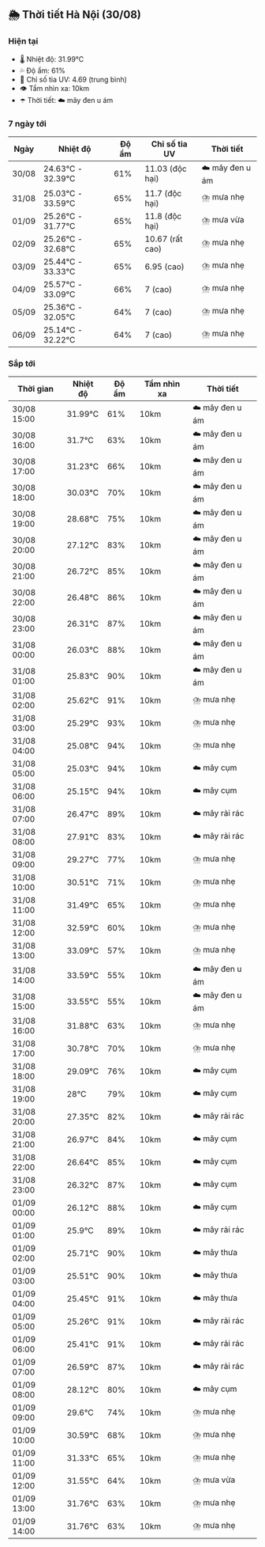 ## 🌦️ Thời tiết Hà Nội (30/08)

### Hiện tại

- 🌡️ Nhiệt độ: 31.99℃
- 💦 Độ ẩm: 61%
- 🌟 Chỉ số tia UV: 4.69 (trung bình)
- 👁️ Tầm nhìn xa: 10km
- ☂️ Thời tiết: ☁️ mây đen u ám

### 7 ngày tới

| Ngày | Nhiệt độ | Độ ẩm | Chỉ số tia UV | Thời tiết |
| --- | --- | --- | --- | --- |
| 30/08 | 24.63℃ - 32.39℃ | 61% | 11.03 (độc hại) | ☁️ mây đen u ám |
| 31/08 | 25.03℃ - 33.59℃ | 65% | 11.7 (độc hại) | ⛈️ mưa nhẹ |
| 01/09 | 25.26℃ - 31.77℃ | 65% | 11.8 (độc hại) | ⛈️ mưa vừa |
| 02/09 | 25.26℃ - 32.68℃ | 65% | 10.67 (rất cao) | ⛈️ mưa nhẹ |
| 03/09 | 25.44℃ - 33.33℃ | 65% | 6.95 (cao) | ⛈️ mưa nhẹ |
| 04/09 | 25.57℃ - 33.09℃ | 66% | 7 (cao) | ⛈️ mưa nhẹ |
| 05/09 | 25.36℃ - 32.05℃ | 64% | 7 (cao) | ⛈️ mưa nhẹ |
| 06/09 | 25.14℃ - 32.22℃ | 64% | 7 (cao) | ⛈️ mưa nhẹ |

### Sắp tới

| Thời gian | Nhiệt độ | Độ ẩm | Tầm nhìn xa | Thời tiết |
| --- | --- | --- | --- | --- |
| 30/08 15:00 | 31.99℃ | 61% | 10km | ☁️ mây đen u ám |
| 30/08 16:00 | 31.7℃ | 63% | 10km | ☁️ mây đen u ám |
| 30/08 17:00 | 31.23℃ | 66% | 10km | ☁️ mây đen u ám |
| 30/08 18:00 | 30.03℃ | 70% | 10km | ☁️ mây đen u ám |
| 30/08 19:00 | 28.68℃ | 75% | 10km | ☁️ mây đen u ám |
| 30/08 20:00 | 27.12℃ | 83% | 10km | ☁️ mây đen u ám |
| 30/08 21:00 | 26.72℃ | 85% | 10km | ☁️ mây đen u ám |
| 30/08 22:00 | 26.48℃ | 86% | 10km | ☁️ mây đen u ám |
| 30/08 23:00 | 26.31℃ | 87% | 10km | ☁️ mây đen u ám |
| 31/08 00:00 | 26.03℃ | 88% | 10km | ☁️ mây đen u ám |
| 31/08 01:00 | 25.83℃ | 90% | 10km | ☁️ mây đen u ám |
| 31/08 02:00 | 25.62℃ | 91% | 10km | ⛈️ mưa nhẹ |
| 31/08 03:00 | 25.29℃ | 93% | 10km | ⛈️ mưa nhẹ |
| 31/08 04:00 | 25.08℃ | 94% | 10km | ⛈️ mưa nhẹ |
| 31/08 05:00 | 25.03℃ | 94% | 10km | ☁️ mây cụm |
| 31/08 06:00 | 25.15℃ | 94% | 10km | ☁️ mây cụm |
| 31/08 07:00 | 26.47℃ | 89% | 10km | ☁️ mây rải rác |
| 31/08 08:00 | 27.91℃ | 83% | 10km | ☁️ mây rải rác |
| 31/08 09:00 | 29.27℃ | 77% | 10km | ⛈️ mưa nhẹ |
| 31/08 10:00 | 30.51℃ | 71% | 10km | ⛈️ mưa nhẹ |
| 31/08 11:00 | 31.49℃ | 65% | 10km | ⛈️ mưa nhẹ |
| 31/08 12:00 | 32.59℃ | 60% | 10km | ⛈️ mưa nhẹ |
| 31/08 13:00 | 33.09℃ | 57% | 10km | ⛈️ mưa nhẹ |
| 31/08 14:00 | 33.59℃ | 55% | 10km | ☁️ mây đen u ám |
| 31/08 15:00 | 33.55℃ | 55% | 10km | ☁️ mây đen u ám |
| 31/08 16:00 | 31.88℃ | 63% | 10km | ⛈️ mưa nhẹ |
| 31/08 17:00 | 30.78℃ | 70% | 10km | ⛈️ mưa nhẹ |
| 31/08 18:00 | 29.09℃ | 76% | 10km | ☁️ mây cụm |
| 31/08 19:00 | 28℃ | 79% | 10km | ☁️ mây cụm |
| 31/08 20:00 | 27.35℃ | 82% | 10km | ☁️ mây rải rác |
| 31/08 21:00 | 26.97℃ | 84% | 10km | ☁️ mây cụm |
| 31/08 22:00 | 26.64℃ | 85% | 10km | ☁️ mây cụm |
| 31/08 23:00 | 26.32℃ | 87% | 10km | ☁️ mây cụm |
| 01/09 00:00 | 26.12℃ | 88% | 10km | ☁️ mây cụm |
| 01/09 01:00 | 25.9℃ | 89% | 10km | ☁️ mây rải rác |
| 01/09 02:00 | 25.71℃ | 90% | 10km | ☁️ mây thưa |
| 01/09 03:00 | 25.51℃ | 90% | 10km | ☁️ mây thưa |
| 01/09 04:00 | 25.45℃ | 91% | 10km | ☁️ mây thưa |
| 01/09 05:00 | 25.26℃ | 91% | 10km | ☁️ mây rải rác |
| 01/09 06:00 | 25.41℃ | 91% | 10km | ☁️ mây rải rác |
| 01/09 07:00 | 26.59℃ | 87% | 10km | ☁️ mây rải rác |
| 01/09 08:00 | 28.12℃ | 80% | 10km | ☁️ mây cụm |
| 01/09 09:00 | 29.6℃ | 74% | 10km | ⛈️ mưa nhẹ |
| 01/09 10:00 | 30.59℃ | 68% | 10km | ⛈️ mưa nhẹ |
| 01/09 11:00 | 31.33℃ | 65% | 10km | ⛈️ mưa nhẹ |
| 01/09 12:00 | 31.55℃ | 64% | 10km | ⛈️ mưa vừa |
| 01/09 13:00 | 31.76℃ | 63% | 10km | ⛈️ mưa nhẹ |
| 01/09 14:00 | 31.76℃ | 63% | 10km | ⛈️ mưa nhẹ |
